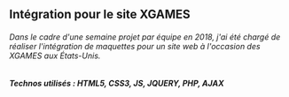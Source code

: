 ## Intégration pour le site XGAMES

###### Dans le cadre d'une semaine projet par équipe en 2018, j'ai été chargé de réaliser l'intégration de maquettes pour un site web à l'occasion des XGAMES aux États-Unis.
##### Technos utilisés : HTML5, CSS3, JS, JQUERY, PHP, AJAX
